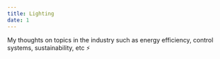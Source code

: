 ```yaml
---
title: Lighting
date: 1
---
```

My thoughts on topics in the industry such as energy efficiency, control systems, sustainability, etc  ⚡️